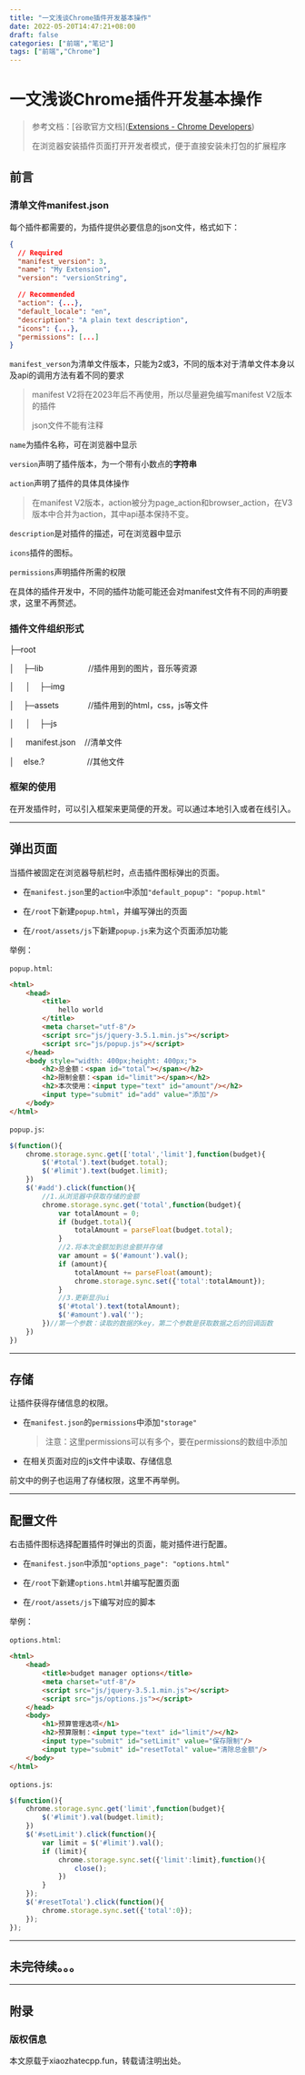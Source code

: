 ```yaml
---
title: "一文浅谈Chrome插件开发基本操作"
date: 2022-05-20T14:47:21+08:00
draft: false
categories: ["前端","笔记"]
tags: ["前端","Chrome"]
---
```


# 一文浅谈Chrome插件开发基本操作

> 参考文档：[谷歌官方文档]([Extensions - Chrome Developers](https://developer.chrome.com/docs/extensions/))
> 
> 在浏览器安装插件页面打开开发者模式，便于直接安装未打包的扩展程序

## 前言

### 清单文件manifest.json

每个插件都需要的，为插件提供必要信息的json文件，格式如下：

```json
{
  // Required
  "manifest_version": 3,
  "name": "My Extension",
  "version": "versionString",

  // Recommended
  "action": {...},
  "default_locale": "en",
  "description": "A plain text description",
  "icons": {...},
  "permissions": [...]
}
```

`manifest_verson`为清单文件版本，只能为2或3，不同的版本对于清单文件本身以及api的调用方法有着不同的要求

> manifest V2将在2023年后不再使用，所以尽量避免编写manifest V2版本的插件
> 
> json文件不能有注释

`name`为插件名称，可在浏览器中显示

`version`声明了插件版本，为一个带有小数点的**字符串**

`action`声明了插件的具体具体操作

> 在manifest V2版本，action被分为page_action和browser_action，在V3版本中合并为action，其中api基本保持不变。

`description`是对插件的描述，可在浏览器中显示

`icons`插件的图标。

`permissions`声明插件所需的权限

在具体的插件开发中，不同的插件功能可能还会对manifest文件有不同的声明要求，这里不再赘述。

### 插件文件组织形式

├─root

│    ├─lib                    //插件用到的图片，音乐等资源

│     │    ├─img

│    ├─assets             //插件用到的html，css，js等文件

│     │    ├─js

│     manifest.json    //清单文件

│    else.?                   //其他文件

### 框架的使用

在开发插件时，可以引入框架来更简便的开发。可以通过本地引入或者在线引入。

****

## 弹出页面

当插件被固定在浏览器导航栏时，点击插件图标弹出的页面。

- 在`manifest.json`里的`action`中添加`"default_popup": "popup.html"`

- 在`/root`下新建`popup.html`，并编写弹出的页面

- 在`/root/assets/js`下新建`popup.js`来为这个页面添加功能

举例：

`popup.html`:

```html
<html>
    <head>
        <title>
            hello world
        </title>
        <meta charset="utf-8"/>
        <script src="js/jquery-3.5.1.min.js"></script>
        <script src="js/popup.js"></script>
    </head>
    <body style="width: 400px;height: 400px;">
        <h2>总金额：<span id="total"></span></h2>
        <h2>限制金额：<span id="limit"></span></h2>
        <h2>本次使用：<input type="text" id="amount"/></h2>
        <input type="submit" id="add" value="添加"/>
    </body>
</html>
```

`popup.js`:

```javascript
$(function(){
    chrome.storage.sync.get(['total','limit'],function(budget){
        $('#total').text(budget.total);
        $('#limit').text(budget.limit);
    })
    $('#add').click(function(){
        //1.从浏览器中获取存储的金额
        chrome.storage.sync.get('total',function(budget){
            var totalAmount = 0;
            if (budget.total){
                totalAmount = parseFloat(budget.total);
            }
            //2.将本次金额加到总金额并存储
            var amount = $('#amount').val();
            if (amount){
                totalAmount += parseFloat(amount);
                chrome.storage.sync.set({'total':totalAmount});
            }
            //3.更新显示ui
            $('#total').text(totalAmount);
            $('#amount').val('');
        })//第一个参数：读取的数据的key，第二个参数是获取数据之后的回调函数  
    })
})
```

****

## 存储

让插件获得存储信息的权限。

- 在`manifest.json`的`permissions`中添加`"storage"`
  
  > 注意：这里permissions可以有多个，要在permissions的数组中添加

- 在相关页面对应的js文件中读取、存储信息

前文中的例子也运用了存储权限，这里不再举例。

****

## 配置文件

右击插件图标选择配置插件时弹出的页面，能对插件进行配置。

- 在`manifest.json`中添加`"options_page": "options.html"`

- 在`/root`下新建`options.html`并编写配置页面

- 在`/root/assets/js`下编写对应的脚本

举例：

`options.html`:

```html
<html>
    <head>
        <title>budget manager options</title>
        <meta charset="utf-8"/>
        <script src="js/jquery-3.5.1.min.js"></script>
        <script src="js/options.js"></script>
    </head>
    <body>
        <h1>预算管理选项</h1>
        <h2>预算限制：<input type="text" id="limit"/></h2>
        <input type="submit" id="setLimit" value="保存限制"/>
        <input type="submit" id="resetTotal" value="清除总金额"/>
    </body>
</html>
```

`options.js`:

```js
$(function(){
    chrome.storage.sync.get('limit',function(budget){
        $('#limit').val(budget.limit);
    })
    $('#setLimit').click(function(){
        var limit = $('#limit').val();
        if (limit){
            chrome.storage.sync.set({'limit':limit},function(){
                close();
            })
        }
    });
    $('#resetTotal').click(function(){
        chrome.storage.sync.set({'total':0});
    });
});
```

****

## 未完待续。。。

****

## 附录

### 版权信息

本文原载于xiaozhatecpp.fun，转载请注明出处。
